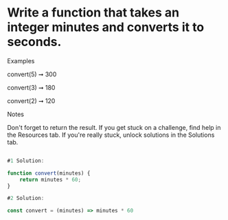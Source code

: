 # Write a function that takes an integer minutes and converts it to seconds.

Examples

convert(5) ➞ 300

convert(3) ➞ 180

convert(2) ➞ 120

Notes

Don't forget to return the result.
If you get stuck on a challenge, find help in the Resources tab.
If you're really stuck, unlock solutions in the Solutions tab.

```javascript

#1 Solution:

function convert(minutes) {
	return minutes * 60;
}

#2 Solution:

const convert = (minutes) => minutes * 60
```
